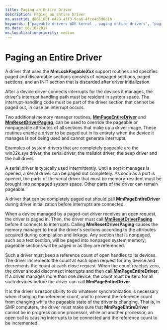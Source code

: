```yaml
---
title: Paging an Entire Driver
description: Paging an Entire Driver
ms.assetid: d861160f-e429-4ff3-9ca6-4fce4d5d6c1b
keywords: ["pageable drivers WDK kernel , paging entire drivers", "paging entire drivers WDK", "reference counts WDK pageable drivers", "overriding pageable or nonpageable attributes WDK"]
ms.date: 06/16/2017
ms.localizationpriority: medium
---
```


# Paging an Entire Driver





A driver that uses the **MmLockPagable*Xxx*** support routines and specifies paged and discardable sections consists of nonpaged sections, paged sections, and an INIT section that is discarded after driver initialization.

After a device driver connects interrupts for the devices it manages, the driver's interrupt handling path must be resident in system space. The interrupt-handling code must be part of the driver section that cannot be paged out, in case an interrupt occurs.

Two additional memory manager routines, [**MmPageEntireDriver**](https://docs.microsoft.com/windows-hardware/drivers/ddi/wdm/nf-wdm-mmpageentiredriver) and [**MmResetDriverPaging**](https://docs.microsoft.com/windows-hardware/drivers/ddi/wdm/nf-wdm-mmresetdriverpaging), can be used to override the pageable or nonpageable attributes of all sections that make up a driver image. These routines enable a driver to be paged out in its entirety when the device it manages is not being used and cannot generate interrupts.

Examples of system drivers that are completely pageable are the win32k.sys driver, the serial driver, the mailslot driver, the beep driver and the null driver.

A serial driver is typically used intermittently. Until a port it manages is opened, a serial driver can be paged out completely. As soon as a port is opened, the parts of the serial driver that must be memory-resident must be brought into nonpaged system space. Other parts of the driver can remain pageable.

A driver that can be completely paged out should call **MmPageEntireDriver** during driver initialization before interrupts are connected.

When a device managed by a paged-out driver receives an open request, the driver is paged in. Then, the driver must call [**MmResetDriverPaging**](https://docs.microsoft.com/windows-hardware/drivers/ddi/wdm/nf-wdm-mmresetdriverpaging) before it connects to interrupts. Calling **MmResetDriverPaging** causes the memory manager to treat the driver's sections according to the attributes acquired during compilation and linkage. Any section that is nonpaged, such as a text section, will be paged into nonpaged system memory; pageable sections will be paged in as they are referenced.

Such a driver must keep a reference count of open handles to its devices. The driver increments the count at each open request for any device and decrements the count at each close request. When the count reaches zero, the driver should disconnect interrupts and then call **MmPageEntireDriver**. If a driver manages more than one device, the count must be zero for all such devices before the driver can call **MmPageEntireDriver**.

It is the driver's responsibility to do whatever synchronization is necessary when changing the reference count, and to prevent the reference count from changing while the pageable state of the driver is changing. That is, in SMP computers, the driver must make sure that **MmPageEntireDriver** cannot be in progress on one processor, while on another processor, an open call is causing interrupts to be connected and the reference count to be incremented.

 

 





